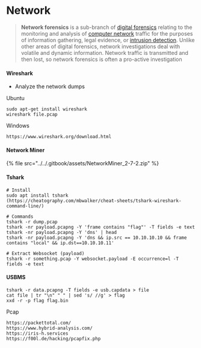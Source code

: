 # Network

> **Network forensics** is a sub-branch of [digital forensics](https://en.wikipedia.org/wiki/Digital\_forensics) relating to the monitoring and analysis of [computer network](https://en.wikipedia.org/wiki/Computer\_network) traffic for the purposes of information gathering, legal evidence, or [intrusion detection](https://en.wikipedia.org/wiki/Intrusion\_detection). Unlike other areas of digital forensics, network investigations deal with volatile and dynamic information. Network traffic is transmitted and then lost, so network forensics is often a pro-active investigation

#### Wireshark

* Analyze the network dumps

Ubuntu

```
sudo apt-get install wireshark
wireshark file.pcap
```

Windows

```
https://www.wireshark.org/download.html
```

#### Network Miner

{% file src="../../.gitbook/assets/NetworkMiner_2-7-2.zip" %}

#### Tshark

```
# Install
sudo apt install tshark
(https://cheatography.com/mbwalker/cheat-sheets/tshark-wireshark-command-line/)

# Commands
tshark -r dump.pcap
tshark -nr payload.pcapng -Y 'frame contains "flag"' -T fields -e text
tshark -nr payload.pcapng -Y 'dns' | head
tshark -nr payload.pcapng -Y 'dns && ip.src == 10.10.10.10 && frame contains "local" && ip.dst==10.10.10.11'

# Extract Websocket (payload)
tshark -r something.pcap -Y websocket.payload -E occurrence=l -T fields -e text 
```

#### USBMS

```
tshark -r data.pcapng -T fields -e usb.capdata > file
cat file | tr "\n" " " | sed 's/ //g' > flag
xxd -r -p flag flag.bin
```

Pcap

```
https://packettotal.com/
https://www.hybrid-analysis.com/
https://iris-h.services
https://f00l.de/hacking/pcapfix.php
```
